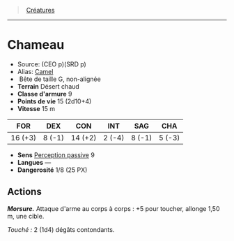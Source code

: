 ﻿> [Créatures](hd_monsters.md)

---

# Chameau

- Source: (CEO p)(SRD p)
- Alias: [Camel](srd_monsters_camel.md)
-  Bête de taille G, non-alignée
- **Terrain** Désert chaud
- **Classe d'armure** 9
- **Points de vie** 15 (2d10+4)
- **Vitesse** 15 m

|FOR|DEX|CON|INT|SAG|CHA|
|---|---|---|---|---|---|
|16 (+3)| 8 (-1)|14 (+2)| 2 (-4)| 8 (-1)| 5 (-3)|

- **Sens** [Perception passive](hd_abilities_dexterity_perception_passive.md) 9
- **Langues** —
- **Dangerosité** 1/8 (25 PX)

## Actions

**_Morsure._** Attaque d'arme au corps à corps : +5 pour toucher, allonge 1,50 m, une cible.

_Touché :_ 2 (1d4) dégâts contondants.

